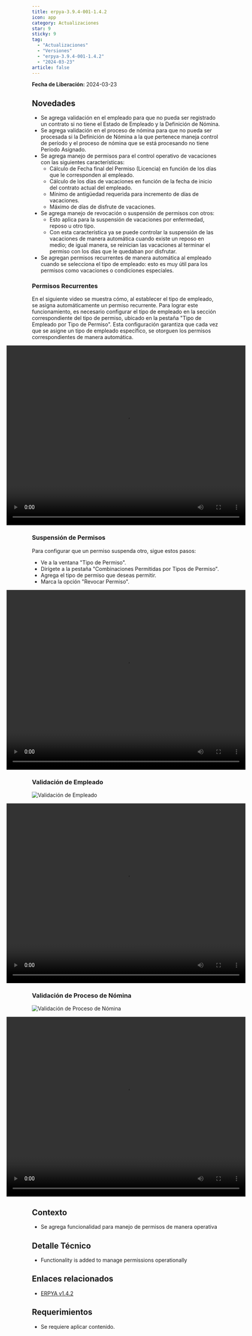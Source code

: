 ```yaml
---
title: erpya-3.9.4-001-1.4.2
icon: app
category: Actualizaciones
star: 9
sticky: 9
tag:
  - "Actualizaciones"
  - "Versiones"
  - "erpya-3.9.4-001-1.4.2"
  - "2024-03-23"
article: false
---
```


**Fecha de Liberación:** 2024-03-23

## Novedades

- Se agrega validación en el empleado para que no pueda ser registrado un contrato si no tiene el Estado de Empleado y la Definición de Nómina.
- Se agrega validación en el proceso de nómina para que no pueda ser procesada si la Definición de Nómina a la que pertenece maneja control de período y el proceso de nómina que se está procesando no tiene Período Asignado.
- Se agrega manejo de permisos para el control operativo de vacaciones con las siguientes características:
  - Cálculo de Fecha final del Permiso (Licencia) en función de los días que le corresponden al empleado.
  - Cálculo de los días de vacaciones en función de la fecha de inicio del contrato actual del empleado.
  - Mínimo de antigüedad requerida para incremento de días de vacaciones.
  - Máximo de días de disfrute de vacaciones.
- Se agrega manejo de revocación o suspensión de permisos con otros:
  - Esto aplica para la suspensión de vacaciones por enfermedad, reposo u otro tipo.
  - Con esta característica ya se puede controlar la suspensión de las vacaciones de manera automática cuando existe un reposo en medio; de igual manera, se reinician las vacaciones al terminar el permiso con los días que le quedaban por disfrutar.
- Se agregan permisos recurrentes de manera automática al empleado cuando se selecciona el tipo de empleado: esto es muy útil para los permisos como vacaciones o condiciones especiales.

### Permisos Recurrentes

En el siguiente video se muestra cómo, al establecer el tipo de empleado, se asigna automáticamente un permiso recurrente. Para lograr este funcionamiento, es necesario configurar el tipo de empleado en la sección correspondiente del tipo de permiso, ubicado en la pestaña "Tipo de Empleado por Tipo de Permiso". Esta configuración garantiza que cada vez que se asigne un tipo de empleado específico, se otorguen los permisos correspondientes de manera automática.

<style>
    .video-container {
        display: flex;
        justify-content: center;
    }
</style>

<div class="video-container">
    <video width="640" height="480" controls>
        <source src="/assets/img/downloads/updates/resources/erpya-3.9.4-001-1.4.2_Tipo_de_empleado_Tipo_de_Permiso.mp4" type="video/mp4">
    </video>
</div>

### Suspensión de Permisos

Para configurar que un permiso suspenda otro, sigue estos pasos:

- Ve a la ventana "Tipo de Permiso".
- Dirígete a la pestaña "Combinaciones Permitidas por Tipos de Permiso".
- Agrega el tipo de permiso que deseas permitir.
- Marca la opción "Revocar Permiso".

<style>
    .video-container {
        display: flex;
        justify-content: center;
    }
</style>

<div class="video-container">
    <video width="640" height="480" controls>
        <source src="/assets/img/downloads/updates/resources/erpya-3.9.4-001-1.4.2_Suspension_de_Permisos.mp4" type="video/mp4">
    </video>
</div>

### Validación de Empleado

![Validación de Empleado](/assets/img/downloads/updates/resources/erpya-3.9.4-001-1.4.2_Validación_de_Empleado.png)

<style>
    .video-container {
        display: flex;
        justify-content: center;
    }
</style>

<div class="video-container">
    <video width="640" height="480" controls>
        <source src="/assets/img/downloads/updates/resources/erpya-3.9.4-001-1.4.2_Validación_de_Empleado.mp4" type="video/mp4">
    </video>
</div>

### Validación de Proceso de Nómina

![Validación de Proceso de Nómina](/assets/img/downloads/updates/resources/erpya-3.9.4-001-1.4.2_Validación_de_Proceso_Nómina.png)

<style>
    .video-container {
        display: flex;
        justify-content: center;
    }
</style>

<div class="video-container">
    <video width="640" height="480" controls>
        <source src="/assets/img/downloads/updates/resources/erpya-3.9.4-001-1.4.2_Validación_de_Nómina.mp4" type="video/mp4">
    </video>
</div>

## Contexto

- Se agrega funcionalidad para manejo de permisos de manera operativa

## Detalle Técnico

- Functionality is added to manage permissions operationally

## Enlaces relacionados

- [ERPYA v1.4.2](https://github.com/erpya/adempiere_patch_zk/releases/tag/1.4.2)

## Requerimientos

- Se requiere aplicar contenido.
